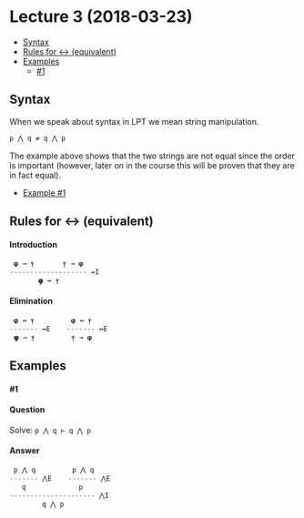 # Lecture 3 (2018-03-23)
- [Syntax](#syntax)
- [Rules for ↔ (equivalent)](#rule-equivalent)
- [Examples](#examples)
  - [#1](#1)

## Syntax

When we speak about syntax in LPT we mean string manipulation.

```java
p ⋀ q ≠ q ⋀ p
```

The example above shows that the two strings are not equal since the order is important (however, later on in the course this will be proven that they are in fact equal).

- [Example #1](#1)

<a name="rule-equivalent"></a>
## Rules for ↔ (equivalent)

#### Introduction
```java
 𝞅 → ⲯ       ⲯ → 𝞅
------------------- ↔I
       𝞅 ↔ ⲯ 
```

#### Elimination
```java
 𝞅 ↔ ⲯ         𝞅 ↔ ⲯ
------- ↔E    ------- ↔E
 𝞅 → ⲯ         ⲯ → 𝞅
```

## Examples

#### #1

#### Question
Solve: ```p ⋀ q ⊢ q ⋀ p```

#### Answer
```java
 p ⋀ q         p ⋀ q
------- ⋀E    ------- ⋀E
   q             p
--------------------- ⋀I
        q ⋀ p
```
